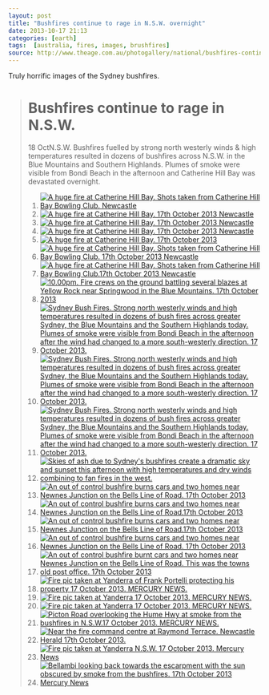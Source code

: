```yaml
---
layout: post
title: "Bushfires continue to rage in N.S.W. overnight"
date: 2013-10-17 21:13
categories: [earth]
tags:  [australia, fires, images, brushfires]
source: http://www.theage.com.au/photogallery/national/bushfires-continue-to-rage-in-nsw-overnight-20131018-2vr08.html?rand=1382060972861
---
```

Truly horrific images of the Sydney bushfires.

<!--more-->

> Bushfires continue to rage in N.S.W.
> ====================================
> 
> 18 OctN.S.W. Bushfires fuelled by strong north westerly winds & high temperatures resulted in dozens of bushfires across N.S.W. in the Blue Mountains and Southern Highlands. Plumes of smoke were visible from Bondi Beach in the afternoon and Catherine Hill Bay was devastated overnight.
> 
> 1. [![A huge fire at Catherine Hill Bay. Shots taken from Catherine Hill Bay Bowling Club. Newcastle](http://images.theage.com.au/2013/10/18/4840505/Sydney-20Bushfires-20131018095258680346-80x80.jpg)](/images/nsw-fires-2013/Sydney-20Bushfires-20131018095258680346-940x628.jpg)
> 2.  [![A huge fire at Catherine Hill Bay. 17th October 2013 Newcastle](http://images.theage.com.au/2013/10/18/4840539/Sydney-20Bushfires-20131018095347993161-80x80.jpg)](/images/nsw-fires-2013/Sydney-20Bushfires-20131018095347993161-940x628.jpg)
> 3.  [![A huge fire at Catherine Hill Bay. 17th October 2013 Newcastle](http://images.theage.com.au/2013/10/18/4840504/Sydney-20Bushfires-20131018095441198993-80x80.jpg)](/images/nsw-fires-2013/Sydney-20Bushfires-20131018095441198993-940x628.jpg)
> 4.  [![A huge fire at Catherine Hill Bay. 17th October 2013 Newcastle](http://images.theage.com.au/2013/10/18/4840544/Sydney-20Bushfires-20131018095527526087-80x80.jpg)](/images/nsw-fires-2013/Sydney-20Bushfires-20131018095527526087-940x628.jpg)
> 5.  [![A huge fire at Catherine Hill Bay. 17th October 2013](http://images.theage.com.au/2013/10/18/4840541/Sydney-20Bushfires-20131018095653584299-80x80.jpg)](/images/nsw-fires-2013/Sydney-20Bushfires-20131018095653584299-940x628.jpg)
> 6.  [![A huge fire at Catherine Hill Bay. Shots taken from Catherine Hill Bay Bowling Club. 17th October 2013 Newcastle](http://images.theage.com.au/2013/10/18/4840543/Sydney-20Bushfires-20131018095753661864-80x80.jpg)](/images/nsw-fires-2013/Sydney-20Bushfires-20131018095753661864-940x628.jpg)
> 7.  [![A huge fire at Catherine Hill Bay. Shots taken from Catherine Hill Bay Bowling Club.17th October 2013 Newcastle](http://images.theage.com.au/2013/10/18/4840547/Sydney-20Bushfires-20131018095826969443-80x80.jpg)](/images/nsw-fires-2013/Sydney-20Bushfires-20131018095826969443-940x628.jpg)
> 8.  [![10.00pm. Fire crews on the ground battling several blazes at Yellow Rock near Springwood in the Blue Mountains. 17th October 2013](http://images.theage.com.au/2013/10/18/4840549/Sydney-20Bushfires-20131018095906964631-80x80.jpg)](/images/nsw-fires-2013/Sydney-20Bushfires-20131018095906964631-940x628.jpg)
> 9.  [![Sydney Bush Fires. Strong north westerly winds and high temperatures resulted in dozens of bush fires across greater Sydney, the Blue Mountains and the Southern Highlands today. Plumes of smoke were visible from Bondi Beach in the afternoon after the wind had changed to a more south-westerly direction. 17 October 2013.](http://images.theage.com.au/2013/10/18/4840548/Sydney-20Bushfires-20131018095952464419-80x80.jpg)](/images/nsw-fires-2013/Sydney-20Bushfires-20131018095952464419-940x628.jpg)
> 10. [![Sydney Bush Fires. Strong north westerly winds and high temperatures resulted in dozens of bush fires across greater Sydney, the Blue Mountains and the Southern Highlands today. Plumes of smoke were visible from Bondi Beach in the afternoon after the wind had changed to a more south-westerly direction. 17 October 2013.](http://images.theage.com.au/2013/10/18/4840551/Sydney-20Bushfires-20131018100035842362-80x80.jpg)](/images/nsw-fires-2013/Sydney-20Bushfires-20131018100035842362-940x628.jpg)
> 11. [![Sydney Bush Fires. Strong north westerly winds and high temperatures resulted in dozens of bush fires across greater Sydney, the Blue Mountains and the Southern Highlands today. Plumes of smoke were visible from Bondi Beach in the afternoon after the wind had changed to a more south-westerly direction. 17 October 2013.](http://images.theage.com.au/2013/10/18/4840545/Sydney-20Bushfires-20131018100104144359-80x80.jpg)](/images/nsw-fires-2013/Sydney-20Bushfires-20131018100104144359-940x628.jpg)
> 12. [![Skies of ash due to Sydney's bushfires create a dramatic sky and sunset this afternoon with high temperatures and dry winds combining to fan fires in the west.](http://images.theage.com.au/2013/10/18/4840546/Sydney-20Bushfires-20131018100153693085-80x80.jpg)](/images/nsw-fires-2013/Sydney-20Bushfires-20131018100153693085-940x628.jpg)
> 13. [![An out of control bushfire burns cars and two homes near Newnes Junction on the Bells Line of Road. 17th October 2013](http://images.theage.com.au/2013/10/18/4840550/Sydney-20Bushfires-20131018100238443758-80x80.jpg)](/images/nsw-fires-2013/Sydney-20Bushfires-20131018100238443758-940x628.jpg)
> 14. [![An out of control bushfire burns cars and two homes near Newnes Junction on the Bells Line of Road.17th October 2013](http://images.theage.com.au/2013/10/18/4840553/Sydney-20Bushfires-20131018100313233162-80x80.jpg)](/images/nsw-fires-2013/Sydney-20Bushfires-20131018100313233162-940x628.jpg)
> 15. [![An out of control bushfire burns cars and two homes near Newnes Junction on the Bells Line of Road.17th October 2013](http://images.theage.com.au/2013/10/18/4840554/Sydney-20Bushfires-20131018100350593017-80x80.jpg)](/images/nsw-fires-2013/Sydney-20Bushfires-20131018100350593017-940x628.jpg)
> 16. [![An out of control bushfire burns cars and two homes near Newnes Junction on the Bells Line of Road. 17th October 2013](http://images.theage.com.au/2013/10/18/4840559/Sydney-20Bushfires-20131018100431517631-80x80.jpg)](/images/nsw-fires-2013/Sydney-20Bushfires-20131018100431517631-940x628.jpg)
> 17. [![An out of control bushfire burnt cars and two homes near Newnes Junction on the Bells Line of Road. This was the towns old post office. 17th October 2013](http://images.theage.com.au/2013/10/18/4840557/Sydney-20Bushfires-20131018100501399365-80x80.jpg)](/images/nsw-fires-2013/Sydney-20Bushfires-20131018100501399365-940x628.jpg)
> 18. [![Fire pic taken at Yanderra of Frank Portelli protecting his property 17 October 2013. MERCURY NEWS.](http://images.theage.com.au/2013/10/18/4840552/Sydney-20Bushfires-20131018100622179890-80x80.jpg)](/images/nsw-fires-2013/Sydney-20Bushfires-20131018100622179890-940x628.jpg)
> 19. [![Fire pic taken at Yanderra 17 October 2013. MERCURY NEWS.](http://images.theage.com.au/2013/10/18/4840555/Sydney-20Bushfires-20131018100847454916-80x80.jpg)](/images/nsw-fires-2013/Sydney-20Bushfires-20131018100847454916-940x628.jpg)
> 20. [![Fire pic taken at Yanderra 17 October 2013. MERCURY NEWS.](http://images.theage.com.au/2013/10/18/4840561/Sydney-20Bushfires-20131018100958485324-80x80.jpg)](/images/nsw-fires-2013/Sydney-20Bushfires-20131018100958485324-940x628.jpg)
> 21. [![Picton Road overlooking the Hume Hwy at smoke from the bushfires in N.S.W.17 October 2013. MERCURY NEWS.](http://images.theage.com.au/2013/10/18/4840558/Sydney-20Bushfires-20131018101544613514-80x80.jpg)](/images/nsw-fires-2013/Sydney-20Bushfires-20131018101544613514-940x628.jpg)
> 22. [![Near the fire command centre at Raymond Terrace. Newcastle Herald 17th October 2013.](http://images.theage.com.au/2013/10/18/4840556/Sydney-20Bushfires-20131018101715333359-80x80.jpg)](/images/nsw-fires-2013/Sydney-20Bushfires-20131018101715333359-940x628.jpg)
> 23. [![Fire pic taken at Yanderra N.S.W. 17 October 2013. Mercury News](http://images.theage.com.au/2013/10/18/4840560/Sydney-20Bushfires-20131018101920321485-80x80.jpg)](/images/nsw-fires-2013/Sydney-20Bushfires-20131018101920321485-940x628.jpg)
> 24. [![Bellambi looking back towards the escarpment with the sun obscured by smoke from the bushfires. 17th October 2013 Mercury News](http://images.theage.com.au/2013/10/18/4840503/Sydney-20Bushfires_20131018102121873938-80x80.jpg)](/images/nsw-fires-2013/Sydney-20Bushfires_20131018102121873938-940x628.jpg)
